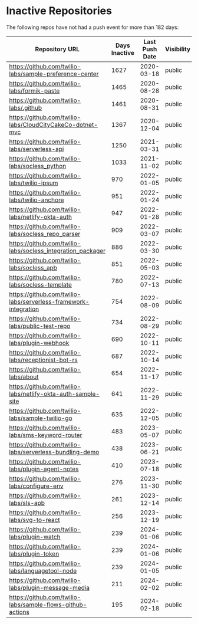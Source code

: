# Inactive Repositories

The following repos have not had a push event for more than 182 days:

| Repository URL | Days Inactive | Last Push Date | Visibility |
| --- | --- | --- | --- |
| https://github.com/twilio-labs/sample-preference-center | 1627 | 2020-03-18 | public |
| https://github.com/twilio-labs/formik-paste | 1465 | 2020-08-28 | public |
| https://github.com/twilio-labs/.github | 1461 | 2020-08-31 | public |
| https://github.com/twilio-labs/CloudCityCakeCo-dotnet-mvc | 1367 | 2020-12-04 | public |
| https://github.com/twilio-labs/serverless-api | 1250 | 2021-03-31 | public |
| https://github.com/twilio-labs/socless_python | 1033 | 2021-11-02 | public |
| https://github.com/twilio-labs/twilio-ipsum | 970 | 2022-01-05 | public |
| https://github.com/twilio-labs/twilio-anchore | 951 | 2022-01-24 | public |
| https://github.com/twilio-labs/netlify-okta-auth | 947 | 2022-01-28 | public |
| https://github.com/twilio-labs/socless_repo_parser | 909 | 2022-03-07 | public |
| https://github.com/twilio-labs/socless_integration_packager | 886 | 2022-03-30 | public |
| https://github.com/twilio-labs/socless_apb | 851 | 2022-05-03 | public |
| https://github.com/twilio-labs/socless-template | 780 | 2022-07-13 | public |
| https://github.com/twilio-labs/serverless-framework-integration | 754 | 2022-08-09 | public |
| https://github.com/twilio-labs/public-test-repo | 734 | 2022-08-29 | public |
| https://github.com/twilio-labs/plugin-webhook | 690 | 2022-10-11 | public |
| https://github.com/twilio-labs/receptionist-bot-rs | 687 | 2022-10-14 | public |
| https://github.com/twilio-labs/about | 654 | 2022-11-17 | public |
| https://github.com/twilio-labs/netlify-okta-auth-sample-site | 641 | 2022-11-29 | public |
| https://github.com/twilio-labs/sample-twilio-go | 635 | 2022-12-05 | public |
| https://github.com/twilio-labs/sms-keyword-router | 483 | 2023-05-07 | public |
| https://github.com/twilio-labs/serverless-bundling-demo | 438 | 2023-06-21 | public |
| https://github.com/twilio-labs/plugin-agent-notes | 410 | 2023-07-18 | public |
| https://github.com/twilio-labs/configure-env | 276 | 2023-11-30 | public |
| https://github.com/twilio-labs/sls-apb | 261 | 2023-12-14 | public |
| https://github.com/twilio-labs/svg-to-react | 256 | 2023-12-19 | public |
| https://github.com/twilio-labs/plugin-watch | 239 | 2024-01-06 | public |
| https://github.com/twilio-labs/plugin-token | 239 | 2024-01-06 | public |
| https://github.com/twilio-labs/languagetool-node | 239 | 2024-01-05 | public |
| https://github.com/twilio-labs/plugin-message-media | 211 | 2024-02-02 | public |
| https://github.com/twilio-labs/sample-flows-github-actions | 195 | 2024-02-18 | public |

